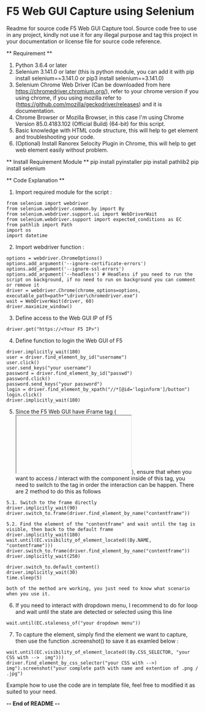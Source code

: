 # F5 Web GUI Capture using Selenium
Readme for source code F5 Web GUI Capture tool. Source code free to use in any project, kindly not use it for any illegal purpose and tag this project in your documentation or license file for source code reference.

** Requirement **
1. Python 3.6.4 or later
2. Selenium 3.141.0 or later (this is python module, you can add it with pip install selenium==3.141.0 or pip3 install selenium==3.141.0)
3. Selenium Chrome Web Driver (Can be downloaded from here https://chromedriver.chromium.org/), refer to your chrome version if you using chrome, if you using mozilla refer to (https://github.com/mozilla/geckodriver/releases) and it is documentation.
4. Chrome Browser or Mozilla Browser, in this case I'm using Chrome Version 85.0.4183.102 (Official Build) (64-bit) for this script.
5. Basic knowledge with HTML code structure, this will help to get element and troubleshooting your code.
6. (Optional) Install Ranorex Selocity Plugin in Chrome, this will help to get web element easily without problem.

** Install Requirement Module **
pip install pyinstaller
pip install pathlib2
pip install selenium

** Code Explanation **

1. Import required module for the script :
```
from selenium import webdriver
from selenium.webdriver.common.by import By
from selenium.webdriver.support.ui import WebDriverWait
from selenium.webdriver.support import expected_conditions as EC
from pathlib import Path
import os
import datetime
```
2. Import webdriver function :
```
options = webdriver.ChromeOptions()
options.add_argument('--ignore-certificate-errors')
options.add_argument('--ignore-ssl-errors')
options.add_argument('--headless') # Headless if you need to run the script on background, if no need to run on background you can comment or remove it
driver = webdriver.Chrome(chrome_options=options, executable_path=path+"\driver\chromedriver.exe")
wait = WebDriverWait(driver, 60)
driver.maximize_window()
```

3. Define access to the Web GUI IP of F5
```
driver.get("https://<Your F5 IP>")
```

4. Define function to login the Web GUI of F5
```
driver.implicitly_wait(180)
user = driver.find_element_by_id("username")
user.click()
user.send_keys("your username")
password = driver.find_element_by_id("passwd")
password.click()
password.send_keys("your password")
login = driver.find_element_by_xpath("//*[@id='loginform']/button")
login.click()
driver.implicitly_wait(180)
```

5. Since the F5 Web GUI have iFrame tag (<iframe></iframe>), ensure that when you want to access / interact with the component inside of this tag, you need to switch to the tag in order the interaction can be happen. There are 2 method to do this as follows
```
5.1. Switch to the frame directly 
driver.implicitly_wait(90)
driver.switch_to.frame(driver.find_element_by_name("contentframe"))

5.2. Find the element of the "contentframe" and wait until the tag is visible, then back to the default frame
driver.implicitly_wait(180)
wait.until(EC.visibility_of_element_located((By.NAME, "contentframe")))
driver.switch_to.frame(driver.find_element_by_name("contentframe"))
driver.implicitly_wait(250)

driver.switch_to.default_content()
driver.implicitly_wait(30)
time.sleep(5)

both of the method are working, you just need to know what scenario when you use it. 
```

6. If you need to interact with dropdown menu, I recommend to do for loop and wait until the state are detected or selected using this line 
```
wait.until(EC.staleness_of("your dropdown menu"))
```

7. To capture the element, simply find the element we want to capture, then use the function .screenshot() to save it as examled below :
```
wait.until(EC.visibility_of_element_located((By.CSS_SELECTOR, "your CSS with -->  img")))
driver.find_element_by_css_selector("your CSS with -->)  img").screenshot("your complete path with name and extention of .png / .jpg")
```

Example how to use the code are in template file, feel free to modified it as suited to your need.

**-- End of README --**
